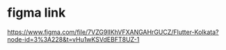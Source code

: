 # figma link

https://www.figma.com/file/7VZG9lIKhVFXANGAHrGUCZ/Flutter-Kolkata?node-id=3%3A228&t=vHu1wKSVdEBFT8UZ-1
